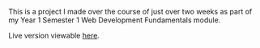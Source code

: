 This is a project I made over the course of just over two weeks as part of my Year 1 Semester 1 Web Development Fundamentals module.

Live version viewable [here](http://kenshii.github.io/CIT-CoderDojo-Project/).
